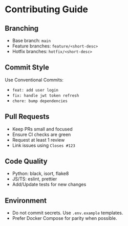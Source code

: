 # Contributing Guide

## Branching
- Base branch: `main`
- Feature branches: `feature/<short-desc>`
- Hotfix branches: `hotfix/<short-desc>`

## Commit Style
Use Conventional Commits:
- `feat: add user login`
- `fix: handle jwt token refresh`
- `chore: bump dependencies`

## Pull Requests
- Keep PRs small and focused
- Ensure CI checks are green
- Request at least 1 review
- Link issues using `Closes #123`

## Code Quality
- Python: black, isort, flake8
- JS/TS: eslint, prettier
- Add/Update tests for new changes

## Environment
- Do not commit secrets. Use `.env.example` templates.
- Prefer Docker Compose for parity when possible.
